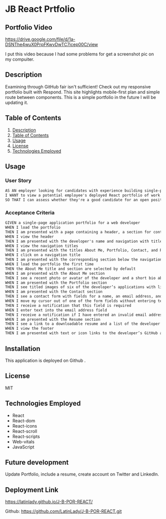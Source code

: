 # JB React Prtfolio

## Portfolio Video
https://drive.google.com/file/d/1a-DSNThe4wuX0PrpFKwvDwTC7icep00C/view

I put this video because I had some problems for get a screenshot pic on my compuiter.

## Description

Examining through GitHub fair isn't sufficient! Check out my responsive portfolio built with Respond. This site highlights mobile-first plan and simple route between components. This is a simple portfolio in the future I will be updating it.

## Table of Contents
1. [Description](#description)
2. [Table of Contents](#table-of-contents)
3. [Usage](#usage)
4. [License](#license)
5. [Technologies Employed](#technologies-employed)


## Usage
### User Story

```md
AS AN employer looking for candidates with experience building single-page applications
I WANT to view a potential employee's deployed React portfolio of work samples
SO THAT I can assess whether they're a good candidate for an open position
```

### Acceptance Criteria 

```md
GIVEN a single-page application portfolio for a web developer
WHEN I load the portfolio
THEN I am presented with a page containing a header, a section for content, and a footer
WHEN I view the header
THEN I am presented with the developer's name and navigation with titles corresponding to different sections of the portfolio
WHEN I view the navigation titles
THEN I am presented with the titles About Me, Portfolio, Contact, and Resume, and the title corresponding to the current section is highlighted
WHEN I click on a navigation title
THEN I am presented with the corresponding section below the navigation without the page reloading and that title is highlighted
WHEN I load the portfolio the first time
THEN the About Me title and section are selected by default
WHEN I am presented with the About Me section
THEN I see a recent photo or avatar of the developer and a short bio about them
WHEN I am presented with the Portfolio section
THEN I see titled images of six of the developer’s applications with links to both the deployed applications and the corresponding GitHub repository
WHEN I am presented with the Contact section
THEN I see a contact form with fields for a name, an email address, and a message
WHEN I move my cursor out of one of the form fields without entering text
THEN I receive a notification that this field is required
WHEN I enter text into the email address field
THEN I receive a notification if I have entered an invalid email address
WHEN I am presented with the Resume section
THEN I see a link to a downloadable resume and a list of the developer’s proficiencies
WHEN I view the footer
THEN I am presented with text or icon links to the developer’s GitHub and LinkedIn profiles, and their profile on a third platform (Stack Overflow, Twitter) 
```

## Installation
This application is deployed on Github .


## License
MIT


## Technologies Employed
* React
* React-dom
* React-icons
* React-scroll
* React-scripts
* Web-vitals
* JavaScript

## Future development 

Update Portfolio, include a resume, create account on Twitter and LinkedIn.


## Deployment Link

 https://latinlady.github.io/J-B-POR-REACT/

Github: https://github.com/LatinLady/J-B-POR-REACT.git
